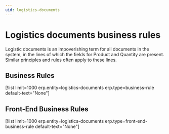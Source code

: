 ```yaml
---
uid: logistics-documents
---
```


# Logistics documents business rules

Logistic documents is an impoverishing term for all documents in the system, in the lines of which the fields for Product and Quantity are present. 
Similar principles and rules often apply to these lines. 

## Business Rules

[!list limit=1000 erp.entity=logistics-documents erp.type=business-rule default-text="None"]

## Front-End Business Rules

[!list limit=1000 erp.entity=logistics-documents erp.type=front-end-business-rule default-text="None"]
